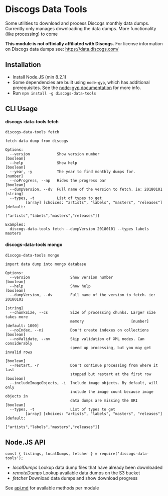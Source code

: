 # Discogs Data Tools
Some utilities to download and process Discogs monthly data dumps. Currently only manages downloading
the data dumps. More functionality (like processing) to come

**This module is not officially affiliated with Discogs.** For license information on Discogs
data dumps see: https://data.discogs.com/

## Installation

- Install Node.JS (min 8.2.1)
- Some dependencies are built using `node-gyp`, which has additional prerequisites. See the [node-gyp documentation](https://github.com/nodejs/node-gyp#Installation) for more info.
- Run `npm install -g discogs-data-tools`

## CLI Usage

<!-- below section is automatically generated. Do not modify -->
<!-- CLI -->

#### discogs-data-tools fetch
```
discogs-data-tools fetch

fetch data dump from discogs

Options:
  --version            Show version number                             [boolean]
  --help               Show help                                       [boolean]
  --year, -y           The year to find monthly dumps for.              [number]
  --noProgress, --np   Hides the progress bar                          [boolean]
  --dumpVersion, --dv  Full name of the version to fetch. ie: 20180101  [string]
  --types, -t          List of types to get
         [array] [choices: "artists", "labels", "masters", "releases"] [default:
                                      ["artists","labels","masters","releases"]]

Examples:
  discogs-data-tools fetch --dumpVersion 20180101 --types labels masters
```

#### discogs-data-tools mongo
```
discogs-data-tools mongo

import data dump into mongo database

Options:
  --version                  Show version number                       [boolean]
  --help                     Show help                                 [boolean]
  --dumpVersion, --dv        Full name of the version to fetch. ie: 20180101
                                                                        [string]
  --chunkSize, --cs          Size of processing chunks. Larger size takes more
                             memory                     [number] [default: 1000]
  --noIndex, --ni            Don't create indexes on collections       [boolean]
  --noValidate, --nv         Skip validation of XML nodes. Can considerably
                             speed up processing, but you may get invalid rows
                                                                       [boolean]
  --restart, -r              Don't continue processing from where it last
                             stopped but restart at the first row      [boolean]
  --includeImageObjects, -i  Include image objects. By default, will only
                             include the image count because image objects in
                             data dumps are missing the URI            [boolean]
  --types, -t                List of types to get
         [array] [choices: "artists", "labels", "masters", "releases"] [default:
                                      ["artists","labels","masters","releases"]]
```
<!-- /CLI -->

## Node.JS API
```
const { listings, localDumps, fetcher } = require('discogs-data-tools');
```

- *localDumps* Lookup data dump files that have already been downloaded
- *remoteDumps* Lookup available data dumps on the S3 bucket
- *fetcher* Download data dumps and show download progress

See [api.md](./api.md) for available methods per module

